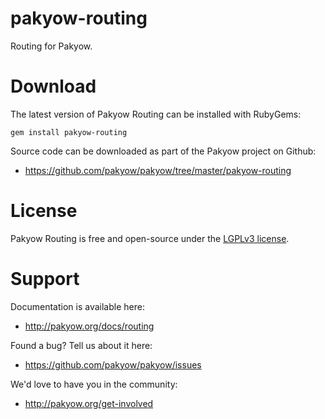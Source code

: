 # pakyow-routing

Routing for Pakyow.

# Download

The latest version of Pakyow Routing can be installed with RubyGems:

```
gem install pakyow-routing
```

Source code can be downloaded as part of the Pakyow project on Github:

- https://github.com/pakyow/pakyow/tree/master/pakyow-routing

# License

Pakyow Routing is free and open-source under the [LGPLv3 license](https://choosealicense.com/licenses/lgpl-3.0/).

# Support

Documentation is available here:

- http://pakyow.org/docs/routing

Found a bug? Tell us about it here:

- https://github.com/pakyow/pakyow/issues

We'd love to have you in the community:

- http://pakyow.org/get-involved
